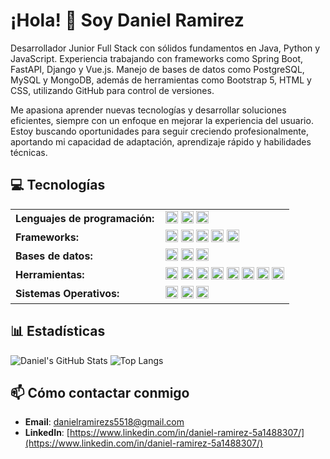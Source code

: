 # ¡Hola! 👋 Soy Daniel Ramirez




Desarrollador Junior Full Stack con sólidos fundamentos en Java, Python y JavaScript. Experiencia trabajando con frameworks como Spring Boot, FastAPI, Django y Vue.js. Manejo de bases de datos como PostgreSQL, MySQL y MongoDB, además de herramientas como Bootstrap 5, HTML y CSS, utilizando GitHub para control de versiones.

Me apasiona aprender nuevas tecnologías y desarrollar soluciones eficientes, siempre con un enfoque en mejorar la experiencia del usuario. Estoy buscando oportunidades para seguir creciendo profesionalmente, aportando mi capacidad de adaptación, aprendizaje rápido y habilidades técnicas.

## 💻 Tecnologías

<table>
    <tr>
        <td style="font-weight: bold; padding-right: 10px; vertical-align: center;">Lenguajes de programación:</td>
        <td>
            <img height="20" src="https://img.shields.io/badge/Python-3776AB?style=flat&logo=python&logoColor=ffffff"/> 
            <img height="20" src="https://img.shields.io/badge/Java-007396?style=flat&logo=java&logoColor=ffffff"/>
            <img height="20" src="https://img.shields.io/badge/JavaScript-F7DF1E?style=flat&logo=javascript&logoColor=000000"/>
        </td>
    </tr>
    <tr>
        <td style="font-weight: bold; padding-right: 10px; vertical-align: center;">Frameworks:</td>
        <td>
            <img height="20" src="https://img.shields.io/badge/Django-092E20?style=flat&logo=django&logoColor=white"/>
            <img height="20" src="https://img.shields.io/badge/Django%20REST%20Framework-0076B9?style=flat&logo=django&logoColor=white"/>
            <img height="20" src="https://img.shields.io/badge/Spring%20Boot-6DB33F?style=flat&logo=spring&logoColor=white"/>
            <img height="20" src="https://img.shields.io/badge/Vue.js-35495E?style=flat&logo=vue.js&logoColor=4FC08D"/>
            <img height="20" src="https://img.shields.io/badge/Bootstrap-563D7C?style=flat&logo=bootstrap&logoColor=white"/>
        </td>
    </tr>
    <tr>
        <td style="font-weight: bold; padding-right: 10px; vertical-align: center;">Bases de datos:</td>
        <td>
            <img height="20" src="https://img.shields.io/badge/MySQL-4479A1?style=flat&logo=mysql&logoColor=white"/>
            <img height="20" src="https://img.shields.io/badge/PostgreSQL-4169E1?style=flat&logo=postgresql&logoColor=white"/>
            <img height="20" src="https://img.shields.io/badge/MongoDB-47A248?style=flat&logo=mongodb&logoColor=white"/>
        </td>
    </tr>
    <tr>
        <td style="font-weight: bold; padding-right: 10px; vertical-align: center;">Herramientas:</td>
        <td>
            <img height="20" src="https://img.shields.io/badge/GitHub-181717?style=flat&logo=github&logoColor=white"/>
            <img height="20" src="https://img.shields.io/badge/Platzi-4A154B?style=flat&logo=platzi&logoColor=white"/>
            <img height="20" src="https://img.shields.io/badge/Postman-FF6C37?style=flat&logo=postman&logoColor=white"/>
            <img height="20" src="https://img.shields.io/badge/Docker-2496ED?style=flat&logo=docker&logoColor=white"/>
            <img height="20" src="https://img.shields.io/badge/IntelliJ%20IDEA-000000?style=flat&logo=intellijidea&logoColor=white"/>
            <img height="20" src="https://img.shields.io/badge/Android%20Studio-3DDC84?style=flat&logo=androidstudio&logoColor=white"/>
            <img height="20" src="https://img.shields.io/badge/HTML5-E34F26?style=flat&logo=html5&logoColor=ffffff"/>
            <img height="20" src="https://img.shields.io/badge/CSS3-1572B6?style=flat&logo=css3&logoColor=ffffff"/>
        </td>
    </tr>
    <tr>
        <td style="font-weight: bold; padding-right: 10px; vertical-align: center;">Sistemas Operativos:</td>
        <td>
            <img height="20" src="https://img.shields.io/badge/Windows-0078D6?style=flat&logo=windows&logoColor=ffffff"/>
            <img height="20" src="https://img.shields.io/badge/Ubuntu-E95420?style=flat&logo=ubuntu&logoColor=ffffff"/>
            <img height="20" src="https://img.shields.io/badge/macOS-000000?style=flat&logo=apple&logoColor=ffffff"/>
        </td>
    </tr>
</table>

## 📊 Estadísticas

![Daniel's GitHub Stats](https://github-readme-stats.vercel.app/api?username=daniels-py&show_icons=true&hide_border=true&theme=radical)
![Top Langs](https://github-readme-stats.vercel.app/api/top-langs/?username=daniels-py&layout=compact&theme=radical)




## 📫 Cómo contactar conmigo

- **Email**: [danielramirezs5518@gmail.com](danielramirezs5518@gmail.com)
- **LinkedIn**: [https://www.linkedin.com/in/daniel-ramirez-5a1488307/](https://www.linkedin.com/in/daniel-ramirez-5a1488307/)

